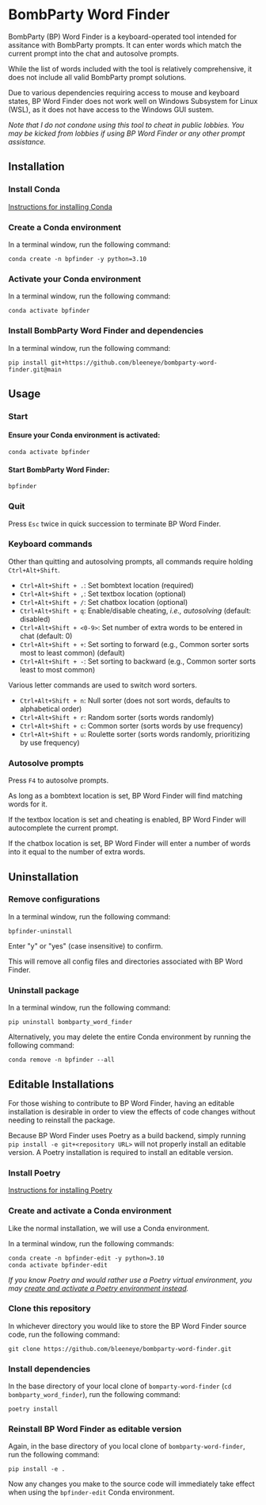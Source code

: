 # BombParty Word Finder

BombParty (BP) Word Finder is a keyboard-operated tool intended for assitance with BombParty prompts.
It can enter words which match the current prompt into the chat and autosolve prompts.

While the list of words included with the tool is relatively comprehensive,
it does not include all valid BombParty prompt solutions.

Due to various dependencies requiring access to mouse and keyboard states,
BP Word Finder does not work well on Windows Subsystem for Linux (WSL),
as it does not have access to the Windows GUI sustem.

*Note that I do not condone using this tool to cheat in public lobbies.
You may be kicked from lobbies if using BP Word Finder or any other prompt assistance.*

## Installation

### Install Conda

[Instructions for installing Conda](https://docs.conda.io/projects/conda/en/latest/user-guide/install/index.html)

### Create a Conda environment

In a terminal window, run the following command:

```
conda create -n bpfinder -y python=3.10
```

### Activate your Conda environment

In a terminal window, run the following command:

```
conda activate bpfinder
```

### Install BombParty Word Finder and dependencies

In a terminal window, run the following command:

```
pip install git+https://github.com/bleeneye/bombparty-word-finder.git@main
```

## Usage

### Start

#### Ensure your Conda environment is activated:

```
conda activate bpfinder
```

#### Start BombParty Word Finder:

```
bpfinder
```

### Quit

Press `Esc` twice in quick succession to terminate BP Word Finder.

### Keyboard commands

Other than quitting and autosolving prompts, all commands require holding `Ctrl+Alt+Shift`.

- `Ctrl+Alt+Shift + .`: Set bombtext location (required)
- `Ctrl+Alt+Shift + ,`: Set textbox location (optional)
- `Ctrl+Alt+Shift + /`: Set chatbox location (optional)
- `Ctrl+Alt+Shift + q`: Enable/disable cheating, *i.e., autosolving* (default: disabled)
- `Ctrl+Alt+Shift + <0-9>`: Set number of extra words to be entered in chat (default: 0)
- `Ctrl+Alt+Shift + +`: Set sorting to forward (e.g., Common sorter sorts most to least common) (default)
- `Ctrl+Alt+Shift + -`: Set sorting to backward (e.g., Common sorter sorts least to most common)

Various letter commands are used to switch word sorters.

- `Ctrl+Alt+Shift + n`: Null sorter (does not sort words, defaults to alphabetical order)
- `Ctrl+Alt+Shift + r`: Random sorter (sorts words randomly)
- `Ctrl+Alt+Shift + c`: Common sorter (sorts words by use frequency)
- `Ctrl+Alt+Shift + u`: Roulette sorter (sorts words randomly, prioritizing by use frequency)

### Autosolve prompts

Press `F4` to autosolve prompts.

As long as a bombtext location is  set, BP Word Finder will find matching words for it.

If the textbox location is set and cheating is enabled, BP Word Finder will autocomplete the current prompt.

If the chatbox location is set, BP Word Finder will enter a number of words into it equal to the number of extra words.

## Uninstallation

### Remove configurations

In a terminal window, run the following command:

```
bpfinder-uninstall
```

Enter "y" or "yes" (case insensitive) to confirm.

This will remove all config files and directories associated with BP Word Finder.

### Uninstall package

In a terminal window, run the following command:

```
pip uninstall bombparty_word_finder
```

Alternatively, you may delete the entire Conda environment by running the following command:

```
conda remove -n bpfinder --all
```

## Editable Installations

For those wishing to contribute to BP Word Finder, having an editable installation is desirable
in order to view the effects of code changes without needing to reinstall the package.

Because BP Word Finder uses Poetry as a build backend,
simply running `pip install -e git+<repository URL>` will not properly install an editable version.
A Poetry installation is required to install an editable version.

### Install Poetry

[Instructions for installing Poetry](https://python-poetry.org/docs/)

### Create and activate a Conda environment

Like the normal installation, we will use a Conda environment.

In a terminal window, run the following commands:

```
conda create -n bpfinder-edit -y python=3.10
conda activate bpfinder-edit
```

*If you know Poetry and would rather use a Poetry virtual environment, you may
[create and activate a Poetry environment instead](https://python-poetry.org/docs/managing-environments/).*

### Clone this repository

In whichever directory you would like to store the BP Word Finder source code, run the following command:

```
git clone https://github.com/bleeneye/bombparty-word-finder.git
```

### Install dependencies

In the base directory of your local clone of `bomparty-word-finder` (`cd bombparty_word_finder`), run the following command:

```
poetry install
```

### Reinstall BP Word Finder as editable version

Again, in the base directory of you local clone of `bombparty-word-finder`, run the following command:

```
pip install -e .
```

Now any changes you make to the source code will immediately take effect when using
the `bpfinder-edit` Conda environment.

